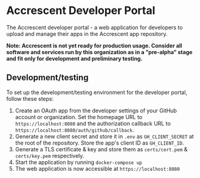 # Accrescent Developer Portal

The Accrescent developer portal - a web application for developers to upload and
manage their apps in the Accrescent app repository.

**Note: Accrescent is not yet ready for production usage. Consider all software
and services run by this organization as in a "pre-alpha" stage and fit only for
development and preliminary testing.**

## Development/testing

To set up the development/testing environment for the developer portal, follow
these steps:

1. Create an OAuth app from the developer settings of your GitHub account or
   organization. Set the homepage URL to `https://localhost:8080` and the
   authorization callback URL to `https://localhost:8080/auth/github/callback`.
2. Generate a new client secret and store it in `.env` as `GH_CLIENT_SECRET` at
   the root of the repository. Store the app's client ID as `GH_CLIENT_ID`.
4. Generate a TLS certificate & key and store them as `certs/cert.pem` &
   `certs/key.pem` respectively.
5. Start the application by running `docker-compose up`
6. The web application is now accessible at `https://localhost:8080`
